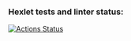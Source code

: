 ### Hexlet tests and linter status:
[![Actions Status](https://github.com/Kennocke/java-project-72/workflows/hexlet-check/badge.svg)](https://github.com/Kennocke/java-project-72/actions)